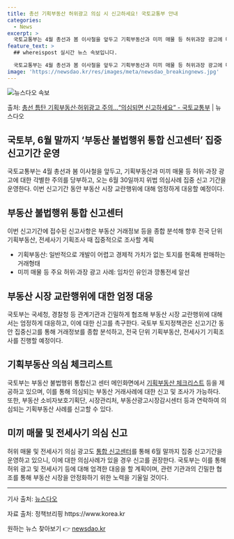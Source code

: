 ```yaml
---
title: 총선 기획부동산 허위광고 의심 시 신고하세요! 국토교통부 안내
categories:
  - News
excerpt: >
  국토교통부는 4월 총선과 봄 이사철을 앞두고 기획부동산과 미끼 매물 등 허위과장 광고에 대한 각별한 주의를 …
feature_text: >
  ## whereispost 실시간 뉴스 속보입니다.

  국토교통부는 4월 총선과 봄 이사철을 앞두고 기획부동산과 미끼 매물 등 허위과장 광고에 대한 각별한 주의를 …
image: 'https://newsdao.kr/res/images/meta/newsdao_breakingnews.jpg'
---
```


![뉴스다오 속보](https://newsdao.kr/res/images/meta/newsdao_breakingnews.jpg)

<p>출처: <a href="https://newsdao.kr/3433" rel="dofollow">총선 틈탄 기획부동산·허위광고 주의…“의심되면 신고하세요” - 국토교통부</a> | 뉴스다오</p>

<h2>국토부, 6월 말까지 ‘부동산 불법행위 통합 신고센터’ 집중 신고기간 운영</h2>
<p data-ke-size="size16">국토교통부는 4월 총선과 봄 이사철을 앞두고, 기획부동산과 미끼 매물 등 허위·과장 광고에 대한 각별한 주의를 당부하고, 오는 6월 30일까지 위법 의심사례 집중 신고 기간을 운영한다. 이번 신고기간 동안 부동산 시장 교란행위에 대해 엄정하게 대응할 예정이다.</p>

<h2>부동산 불법행위 통합 신고센터</h2>
<p data-ke-size="size16">이번 신고기간에 접수된 신고사항은 부동산 거래정보 등을 종합 분석해 향후 전국 단위 기획부동산, 전세사기 기획조사 때 집중적으로 조사할 계획</p>
<ul>
<li>기획부동산: 일반적으로 개발이 어렵고 경제적 가치가 없는 토지를 현혹해 판매하는 거래형태</li>
<li>미끼 매물 등 주요 허위·과장 광고 사례: 임차인 유인과 깡통전세 알선</li>
</ul>

<h2>부동산 시장 교란행위에 대한 엄정 대응</h2>
<p data-ke-size="size16">국토부는 국세청, 경찰청 등 관계기관과 긴밀하게 협조해 부동산 시장 교란행위에 대해서는 엄정하게 대응하고, 이에 대한 신고를 촉구한다. 국토부 토지정책관은 신고기간 동안 집중신고를 통해 거래정보를 종합 분석하고, 전국 단위 기획부동산, 전세사기 기획조사를 진행할 예정이다.</p>

<h2>기획부동산 의심 체크리스트</h2>
<p data-ke-size="size16">국토부는 부동산 불법행위 통합신고 센터 메인화면에서 <a href="https://budongsan24.kr" target="_blank" rel="noopener">기획부동산 체크리스트</a> 등을 제공하고 있으며, 이를 통해 의심되는 부동산 거래사례에 대한 신고 및 조사가 가능하다. 또한, 부동산 소비자보호기획단, 시장관리처, 부동산광고시장감시센터 등과 연락하여 의심되는 기획부동산 사례를 신고할 수 있다.</p>

<h2>미끼 매물 및 전세사기 의심 신고</h2>
<p data-ke-size="size16">허위 매물 및 전세사기 의심 광고도 <a href="https://budongsan24.kr" target="_blank" rel="noopener">통합 신고센터</a>를 통해 6월 말까지 집중 신고기간을 운영하고 있으니, 이에 대한 의심사례가 있을 경우 신고를 권장한다. 국토부는 이를 통해 허위 광고 및 전세사기 등에 대해 엄격한 대응을 할 계획이며, 관련 기관과의 긴밀한 협조를 통해 부동산 시장을 안정화하기 위한 노력을 기울일 것이다.</p>

<hr>
<p data-ke-size="size16">기사 출처: <a href="https://newsdao.kr/3433" target="_blank" rel="noopener">뉴스다오</a></p>
<p data-ke-size="size16">자료 출처: 정책브리핑 https://www.korea.kr</p> 

원하는 뉴스 찾아보기 👉 <a href="https://newsdao.kr" rel="dofollow">newsdao.kr</a>


